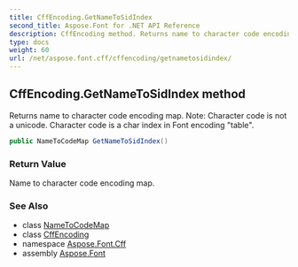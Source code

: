```yaml
---
title: CffEncoding.GetNameToSidIndex
second_title: Aspose.Font for .NET API Reference
description: CffEncoding method. Returns name to character code encoding map. Note Character code is not a unicode. Character code is a char index in Font encoding table
type: docs
weight: 60
url: /net/aspose.font.cff/cffencoding/getnametosidindex/
---
```

## CffEncoding.GetNameToSidIndex method

Returns name to character code encoding map. Note: Character code is not a unicode. Character code is a char index in Font encoding "table".

```csharp
public NameToCodeMap GetNameToSidIndex()
```

### Return Value

Name to character code encoding map.

### See Also

* class [NameToCodeMap](../../../aspose.font/nametocodemap/)
* class [CffEncoding](../)
* namespace [Aspose.Font.Cff](../../../aspose.font.cff/)
* assembly [Aspose.Font](../../../)


